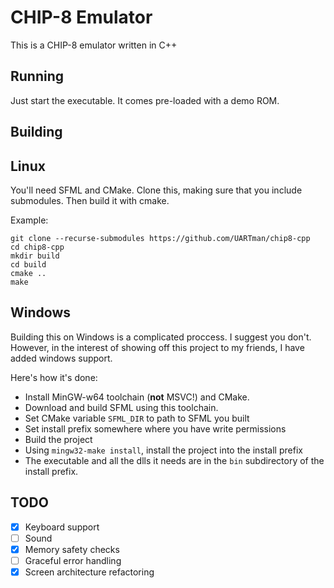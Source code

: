 # CHIP-8 Emulator

This is a CHIP-8 emulator written in C++

## Running

Just start the executable. It comes pre-loaded with a demo ROM. 

## Building

## Linux

You'll need SFML and CMake. Clone this, making sure that you include submodules. Then build it with cmake.

Example:
```shell
git clone --recurse-submodules https://github.com/UARTman/chip8-cpp
cd chip8-cpp
mkdir build
cd build
cmake ..
make
```

## Windows

Building this on Windows is a complicated proccess. I suggest you don't. 
However, in the interest of showing off this project to my friends, I have added windows support.

Here's how it's done:


- Install MinGW-w64 toolchain (**not** MSVC!) and CMake. 
- Download and build SFML using this toolchain.
- Set CMake variable `SFML_DIR` to path to SFML you built
- Set install prefix somewhere where you have write permissions
- Build the project
- Using `mingw32-make install`, install the project into the install prefix
- The executable and all the dlls it needs are in the `bin` subdirectory of the install prefix.

## TODO
- [x] Keyboard support
- [ ] Sound
- [x] Memory safety checks
- [ ] Graceful error handling
- [x] Screen architecture refactoring
